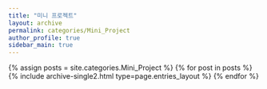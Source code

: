 ```yaml
---
title: "미니 프로젝트"
layout: archive
permalink: categories/Mini_Project
author_profile: true
sidebar_main: true
---
```


{% assign posts = site.categories.Mini_Project %}
{% for post in posts %} {% include archive-single2.html type=page.entries_layout %} {% endfor %}